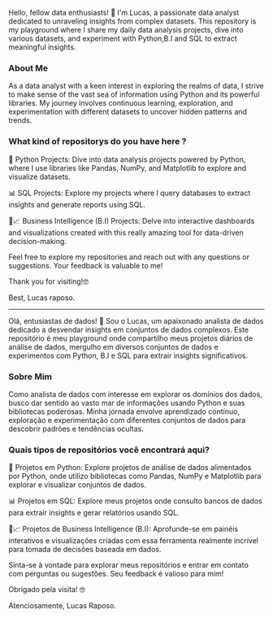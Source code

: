 Hello, fellow data enthusiasts! 👋 I'm Lucas, a passionate data analyst dedicated to unraveling insights from complex datasets. This repository is my playground where I share my daily data analysis projects, dive into various datasets, and experiment with Python,B.I and SQL to extract meaningful insights.

### About Me
As a data analyst with a keen interest in exploring the realms of data, I strive to make sense of the vast sea of information using Python and its powerful libraries. My journey involves continuous learning, exploration, and experimentation with different datasets to uncover hidden patterns and trends.

### What kind of repositorys do you have here ?
🐍 Python Projects: Dive into data analysis projects powered by Python, where I use libraries like Pandas, NumPy, and Matplotlib to explore and visualize datasets.

📊 SQL Projects: Explore my projects where I query databases to extract insights and generate reports using SQL.

💼📈 Business Intelligence (B.I) Projects: Delve into interactive dashboards and visualizations created with this really amazing tool for data-driven decision-making.

Feel free to explore my repositories and reach out with any questions or suggestions. Your feedback is valuable to me!

Thank you for visiting!🤓

Best,
Lucas raposo.

------------------------------------------------------------------------------------------------

Olá, entusiastas de dados! 👋 Sou o Lucas, um apaixonado analista de dados dedicado a desvendar insights em conjuntos de dados complexos. Este repositório é meu playground onde compartilho meus projetos diários de análise de dados, mergulho em diversos conjuntos de dados e experimentos com Python, B.I e SQL para extrair insights significativos.

### Sobre Mim
Como analista de dados com interesse em explorar os domínios dos dados, busco dar sentido ao vasto mar de informações usando Python e suas bibliotecas poderosas. Minha jornada envolve aprendizado contínuo, exploração e experimentação com diferentes conjuntos de dados para descobrir padrões e tendências ocultas.

### Quais tipos de repositórios você encontrará aqui?
🐍 Projetos em Python: Explore projetos de análise de dados alimentados por Python, onde utilizo bibliotecas como Pandas, NumPy e Matplotlib para explorar e visualizar conjuntos de dados.

📊 Projetos em SQL: Explore meus projetos onde consulto bancos de dados para extrair insights e gerar relatórios usando SQL.

💼📈 Projetos de Business Intelligence (B.I): Aprofunde-se em painéis interativos e visualizações criadas com essa ferramenta realmente incrível para tomada de decisões baseada em dados.

Sinta-se à vontade para explorar meus repositórios e entrar em contato com perguntas ou sugestões. Seu feedback é valioso para mim!

Obrigado pela visita! 🤓

Atenciosamente,
Lucas Raposo.
